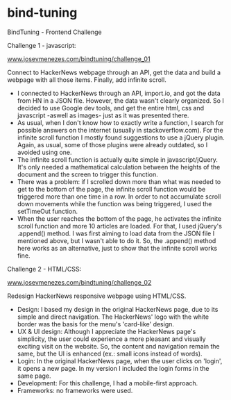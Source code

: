 # bind-tuning
BindTuning - Frontend Challenge


Challenge 1 - javascript:

  www.josevmenezes.com/bindtuning/challenge_01
  
  Connect to HackerNews webpage through an API, get the data and build a webpage with all those items. Finally, add infinite scroll.
  
  - I connected to HackerNews through an API, import.io, and got the data from HN in a JSON file. However, the data wasn't clearly organized. So I decided to use Google dev tools, and get the entire html, css and javascript -aswell as images- just as it was presented there.
  - As usual, when I don't know how to exactly write a function, I search for possible answers on the internet (usually in stackoverflow.com). For the infinite scroll function I mostly found suggestions to use a jQuery plugin. Again, as usual, some of those plugins were already outdated, so I avoided using one.
  - The infinite scroll function is actually quite simple in javascript/jQuery. It's only needed a mathematical calculation between the heights of the document and the screen to trigger this function.
  - There was a problem: if I scrolled down more than what was needed to get to the bottom of the page, the infinite scroll function would be triggered more than one time in a row. In order to not accumulate scroll down movements while the function was being triggered, I used the setTimeOut function.
  - When the user reaches the bottom of the page, he activates the infinite scroll function and more 10 articles are loaded. For that, I used jQuery's .append() method. I was first aiming to load data from the JSON file I mentioned above, but I wasn't able to do it. So, the .append() method here works as an alternative, just to show that the infinite scroll works fine.


Challenge 2 - HTML/CSS:

  www.josevmenezes.com/bindtuning/challenge_02
  
  Redesign HackerNews responsive webpage using HTML/CSS.
  
  - Design: I based my design in the original HackerNews page, due to its simple and direct navigation. The HackerNews' logo with the white border was the basis for the menu's 'card-like' design.
  - UX & UI design: Although I appreciate the HackerNews page's simplicity, the user could experience a more pleasant and visually exciting visit on the website. So, the content and navigation remain the same, but the UI is enhanced (ex.: small icons instead of words).
  - Login: In the original HackerNews page, when the user clicks on 'login', it opens a new page. In my version I included the login forms in the same page.
  - Development: For this challenge, I had a mobile-first approach.
  - Frameworks: no frameworks were used.

